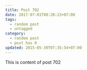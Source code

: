 ```yaml
---
title: Post 702
date: 2017-07-01T08:28:23+07:00
tags:
  - random post
  - untagged
category:
  - random post
  - post has 0
updated: 2015-05-30T07:35:54+07:00
---
```

This is content of post 702